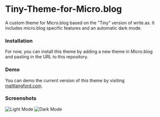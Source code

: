 # Tiny-Theme-for-Micro.blog
A custom theme for Micro.blog based on the "Tiny" version of write.as. It includes micro.blog specific features and an automatic dark mode.

### Installation
For now, you can install this theme by adding a new theme in Micro.blog and pasting in the URL to this repository.

### Demo
You can demo the current version of this theme by visiting [mattlangford.com](https://mattlangford.com).

### Screenshots
![Light Mode](#)
![Dark Mode](#)
